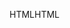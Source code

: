 <span data-ttu-id="a3d59-101">HTML</span><span class="sxs-lookup"><span data-stu-id="a3d59-101">HTML</span></span>